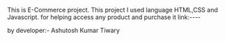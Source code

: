 This is E-Commerce project.
This project I used language HTML,CSS and Javascript.
for helping access any product and purchase it
link:----



by developer:- Ashutosh Kumar Tiwary
